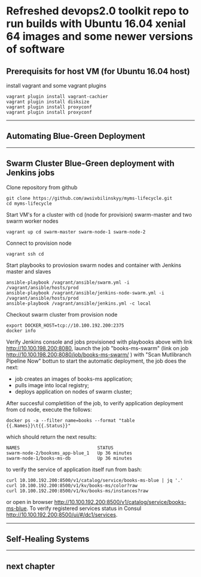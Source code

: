 Refreshed devops2.0 toolkit repo to run builds with Ubuntu 16.04 xenial 64 images and some newer versions of software
===============================================================================

Prerequisits for host VM (for Ubuntu 16.04 host)
----------------------------------------------------------------------------------
install vagrant and some vagrant plugins 
```
vagrant plugin install vagrant-cachier
vagrant plugin install disksize
vagrant plugin install proxyconf
vagrant plugin install proxyconf
```
----------------------------------------------------------------------------------
Automating Blue-Green Deployment
----------------------------------------------------------------------------------

----------------------------------------------------------------------------------
Swarm Cluster Blue-Green deployment with Jenkins jobs
----------------------------------------------------------------------------------
Clone repository from github
```
git clone https://github.com/awsivbilinskyy/myms-lifecycle.git
cd myms-lifecycle
```
Start VM's for a cluster with cd (node for provision) swarm-master and two swarm worker nodes
```
vagrant up cd swarm-master swarm-node-1 swarm-node-2
```
Connect to provision node
```
vagrant ssh cd
```
Start playbooks to proviosion swarm nodes and container with Jenkins master and slaves 
```
ansible-playbook /vagrant/ansible/swarm.yml -i /vagrant/ansible/hosts/prod
ansible-playbook /vagrant/ansible/jenkins-node-swarm.yml -i /vagrant/ansible/hosts/prod
ansible-playbook /vagrant/ansible/jenkins.yml -c local
```
Checkout swarm cluster from provision node
```
export DOCKER_HOST=tcp://10.100.192.200:2375
docker info
```
Verify Jenkins console and jobs provisioned with playbooks above with link http://10.100.198.200:8080, launch the job "books-ms-swarm" (link on job http://10.100.198.200:8080/job/books-ms-swarm/ ) with "Scan Mutlibranch Pipeline Now" bottun to start the automatic deployment, the job does the next: 
- job creates an images of books-ms application;
- pulls image into local registry;
- deploys application on nodes of swarm cluster;

After succesful completition of the job, to verify application deployment from cd node, execute the follows:
```
docker ps -a --filter name=books --format "table {{.Names}}\t{{.Status}}"
```
which should return the next results:
```
NAMES                             STATUS
swarm-node-2/booksms_app-blue_1   Up 36 minutes
swarm-node-1/books-ms-db          Up 36 minutes
```
to verify the service of application itself run from bash:
``` 
curl 10.100.192.200:8500/v1/catalog/service/books-ms-blue | jq '.'
curl 10.100.192.200:8500/v1/kv/books-ms/color?raw
curl 10.100.192.200:8500/v1/kv/books-ms/instances?raw
```
or open in browser http://10.100.192.200:8500/v1/catalog/service/books-ms-blue.
To verify registered services status in Consul http://10.100.192.200:8500/ui/#/dc1/services.

----------------------------------------------------------------------------------
Self-Healing Systems
----------------------------------------------------------------------------------


----------------------------------------------------------------------------------
next chapter
----------------------------------------------------------------------------------